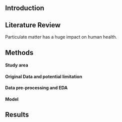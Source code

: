 ## Introduction



## Literature Review

Particulate matter has a huge impact on human health.  

## Methods

#### Study area

#### Original Data and potential limitation

#### Data pre-processing and EDA

#### Model

## Results



